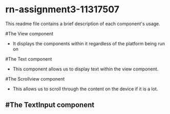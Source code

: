 # rn-assignment3-11317507
This readme file contains a brief description of each component's usage.

#The View component
- It displays the components within it regardless of the platform being run on

#The Text component
- This component allows us to display text within the view component.

#The Scrollview component
- This allows us to scroll through the content on the device if it is a lot.

#The TextInput component
- 
